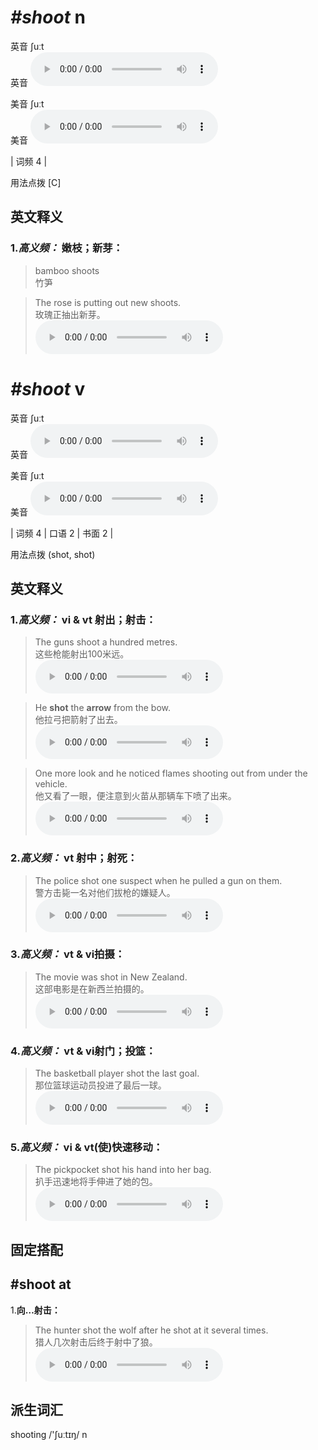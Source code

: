 # ***\#shoot*** n
英音 ʃuːt  
英音
<audio src="./media/shoot-B.aac" controls="controls"></audio>

美音 ʃuːt  
美音
<audio src="./media/shoot.aac" controls="controls"></audio>



| 词频 4 |  

用法点拨  [C]

英文释义
---
### 1.*高义频：* **嫩枝；新芽：**  

 > bamboo shoots  
 > 竹笋    

 > The rose is putting out new shoots.  
 > 玫瑰正抽出新芽。    
<audio src="./media/shoot-7.aac" controls="controls"></audio>


# ***\#shoot*** v
英音 ʃuːt  
英音
<audio src="./media/shoot-B.aac" controls="controls"></audio>

美音 ʃuːt  
美音
<audio src="./media/shoot.aac" controls="controls"></audio>



| 词频 4 | 口语 2 | 书面 2 |  

用法点拨  (shot, shot)

英文释义
---
### 1.*高义频：* **vi & vt 射出；射击：**  

 > The guns shoot a hundred metres.  
 > 这些枪能射出100米远。    
<audio src="./media/shoot-2.aac" controls="controls"></audio>

 > He **shot** the **arrow** from the bow.  
 > 他拉弓把箭射了出去。    
<audio src="./media/shoot-1.aac" controls="controls"></audio>

 > One more look and he noticed flames shooting out from under the vehicle.  
 > 他又看了一眼，便注意到火苗从那辆车下喷了出来。    
<audio src="./media/shoot50.aac" controls="controls"></audio>

### 2.*高义频：* **vt 射中；射死：**  

 > The police shot one suspect when he pulled a gun on them.   
 > 警方击毙一名对他们拔枪的嫌疑人。    
<audio src="./media/shoot-The police shot one suspect.aac" controls="controls"></audio>

### 3.*高义频：* **vt & vi拍摄：**  

 > The movie was shot in New Zealand.  
 > 这部电影是在新西兰拍摄的。    
<audio src="./media/shoot-3.aac" controls="controls"></audio>

### 4.*高义频：* **vt & vi射门；投篮：**  

 > The basketball player shot the last goal.  
 > 那位篮球运动员投进了最后一球。    
<audio src="./media/shoot-4.aac" controls="controls"></audio>

### 5.*高义频：* **vi & vt(使)快速移动：**  

 > The pickpocket shot his hand into her bag.  
 > 扒手迅速地将手伸进了她的包。    
<audio src="./media/shoot-5.aac" controls="controls"></audio>


固定搭配
---
## \#shoot at
1.**向…射击：**  

 > The hunter shot the wolf after he shot at it several times.  
 > 猎人几次射击后终于射中了狼。    
<audio src="./media/shoot-6.aac" controls="controls"></audio>


派生词汇
---
shooting /'ʃuːtɪŋ/ n   

